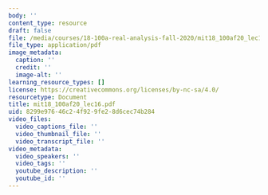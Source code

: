 ```yaml
---
body: ''
content_type: resource
draft: false
file: /media/courses/18-100a-real-analysis-fall-2020/mit18_100af20_lec162.pdf
file_type: application/pdf
image_metadata:
  caption: ''
  credit: ''
  image-alt: ''
learning_resource_types: []
license: https://creativecommons.org/licenses/by-nc-sa/4.0/
resourcetype: Document
title: mit18_100af20_lec16.pdf
uid: 8299e976-46c2-4f92-9fe2-8d6cec74b284
video_files:
  video_captions_file: ''
  video_thumbnail_file: ''
  video_transcript_file: ''
video_metadata:
  video_speakers: ''
  video_tags: ''
  youtube_description: ''
  youtube_id: ''
---
```


